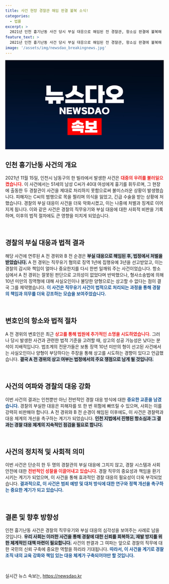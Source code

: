 ```yaml
---
title: 사건 현장 경찰관 해임 판결 불복 소식!
categories:
  - 법률
excerpt: >
  2021년 인천 흉기난동 사건 당시 부실 대응으로 해임된 전 경찰관, 항소심 판결에 불복해 대법원 상고! 과연 그의 주장은 받아들여질 수 있을까? 클릭을 유도하는 충격적인 사건의 전말이 궁금하다.
feature_text: >
  2021년 인천 흉기난동 사건 당시 부실 대응으로 해임된 전 경찰관, 항소심 판결에 불복해 대법원 상고! 과연 그의 주장은 받아들여질 수 있을까? 클릭을 유도하는 충격적인 사건의 전말이 궁금하다.
image: '/assets/img/newsdao_breakingnews.jpg'
---
```


<p><img src="/assets/img/newsdao_breakingnews.jpg" alt="ranknews 속보" /></p>

<h2 data-ke-size="size26">인천 흉기난동 사건의 개요</h2>

<p data-ke-size="size16">2021년 11월 15일, 인천시 남동구의 한 빌라에서 발생한 사건은 <b><span style="color: #ee2323;">대중의 우려를 불러일으켰습니다.</span></b> 이 사건에서는 51세의 남성 C씨가 40대 여성에게 흉기를 휘두르며, 그 현장에 출동한 두 경찰관이 사건을 제대로 처리하지 못함으로써 불미스러운 상황이 발생했습니다. 피해자는 C씨의 범행으로 목을 찔리며 의식을 잃었고, 긴급 수술을 받는 상황에 처했습니다. 경찰의 부실 대응이 사건을 더욱 악화시켰고, 이는 나중에 처벌과 징계로 이어지게 됩니다. 이와 같은 사건은 경찰의 직무유기와 부실 대응에 대한 사회적 비판을 기록하며, 이후의 법적 절차에도 큰 영향을 미치게 되었습니다.</p>

<p data-ke-size="size16">&#8203;</p>

<h2 data-ke-size="size26">경찰의 부실 대응과 법적 결과</h2>

<p data-ke-size="size16">해당 사건에 연루된 A 전 경위와 B 전 순경은 <b><span style="background-color: #21538527;">부실 대응으로 해임된 후, 법정에서 처벌을 받았습니다.</span></b> A 전 경위는 직무유기 혐의로 징역 1년에 집행유예 3년을 선고받았고, 이는 경찰의 감시와 책임이 얼마나 중요한지를 다시 한번 일깨워 주는 사건이었습니다. 항소심에서 A 전 경위는 잘못된 판단으로 고의성이 없었다며 반박했으나, 형사소송법에 의해 10년 미만의 징역형에 대해 사실오인이나 불당한 양형으로는 상고할 수 없다는 점이 결국 그를 제약했습니다. <b><span style="color: #1a5490;">이 사건은 직무유기 사건이 법적으로 처리되는 과정을 통해 경찰의 책임과 의무를 더욱 강조하는 모습을 보여주었습니다.</span></b></p>

<p data-ke-size="size16">&#8203;</p>

<h2 data-ke-size="size26">변호인의 항소와 법적 절차</h2>

<p data-ke-size="size16">A 전 경위의 변호인은 최근 <b><span style="color: #ee2323;">상고를 통해 법원에 추가적인 소명을 시도하였습니다.</span></b> 그러나 당시 발생한 사건과 관련한 법적 기준을 고려할 때, 상고의 성공 가능성은 낮다는 분석이 지배적입니다. 법조계의 전문가들은 보통 징역 10년 미만의 형이 선고된 사건에서는 사실오인이나 양형이 부당하다는 주장을 통해 상고를 시도하는 경향이 있다고 언급했습니다. <b><span style="background-color: #21538527;">결국 A 전 경위의 상고 여부는 법정에서의 주요 쟁점으로 남게 될 것입니다.</span></b></p>

<p data-ke-size="size16">&#8203;</p>

<h2 data-ke-size="size26">사건의 여파와 경찰의 대응 강화</h2>

<p data-ke-size="size16">이번 사건의 결과는 인천뿐만 아닌 전반적인 경찰 대응 방식에 대한 <b><span style="color: #1a5490;">중요한 교훈을 남겼습니다.</span></b> 경찰의 부실한 대응은 피해자를 또 한 번 위험에 빠뜨릴 수 있으며, 사회는 이를 강력히 비판해야 합니다. A 전 경위와 B 전 순경이 해임된 이후에도, 이 사건은 경찰력과 대응 체계의 개선을 촉구하는 계기가 되었습니다. <b><span style="background-color: #21538527;">인천 지법에서 진행된 항소심과 그 결과는 경찰 대응 체계의 지속적인 점검을 필요로 합니다.</span></b></p>

<p data-ke-size="size16">&#8203;</p>

<h2 data-ke-size="size26">사건의 정치적 및 사회적 의미</h2>

<p data-ke-size="size16">이번 사건은 단순히 한 두 명의 경찰관의 부실 대응에 그치지 않고, 경찰 시스템과 사회 안전에 대한 <b><span style="color: #ee2323;">전반적인 성찰을 이끌어내고 있습니다.</span></b> 경찰 직무의 중요성과 책임을 환기시키는 계기가 되었으며, 이 사건을 통해 효과적인 경찰 대응의 필요성이 더욱 부각되었습니다. <b><span style="color: #1a5490;">결과적으로, 이 사건은 범죄 예방 및 대처 방식에 대한 연구와 정책 개선을 촉구하는 중요한 계기가 되고 있습니다.</span></b></p>

<p data-ke-size="size16">&#8203;</p>

<h2 data-ke-size="size26">결론 및 향후 방향성</h2>

<p data-ke-size="size16">인천 흉기난동 사건은 경찰의 직무유기와 부실 대응의 심각성을 보여주는 사례로 남을 것입니다. <b><span style="background-color: #21538527;">우리 사회는 이러한 사건을 통해 경찰에 대한 신뢰를 회복하고, 재발 방지를 위한 체계적인 대책 마련이 필요합니다.</span></b> 사건의 판결과 그 여파는 앞으로 경찰의 직무에 대한 국민의 신뢰 구축에 중요한 역할을 하리라 기대됩니다. <b><span style="color: #1a5490;">따라서, 이 사건을 계기로 경찰 조직 내의 교육 강화와 책임 있는 대응 체계가 구축되어야만 할 것입니다.</span></b></p>

<p data-ke-size="size16">&#8203;</p>
실시간 뉴스 속보는, <a href="https://newsdao.kr" rel="dofollow">https://newsdao.kr</a>


